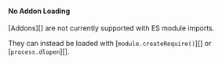 #### No Addon Loading

[Addons][] are not currently supported with ES module imports.

They can instead be loaded with [`module.createRequire()`][] or
[`process.dlopen`][].
